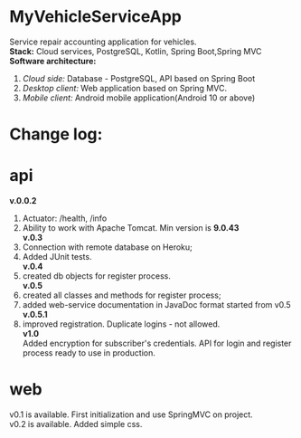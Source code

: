 # MyVehicleServiceApp
Service repair accounting application for vehicles.<br>
<b>Stack:</b> Cloud services, PostgreSQL, Kotlin, Spring Boot,Spring MVC<br>
<b>Software architecture:</b>
1. <i>Cloud side:</i> Database - PostgreSQL, API based on Spring Boot
2. <i>Desktop client:</i> Web application based on Spring MVC.
3. <i>Mobile client:</i> Android mobile application(Android 10 or above)<br>
# Change log:
# api
<b>v.0.0.2</b><br>
1) Actuator: /health, /info<br>
2) Ability to work with Apache Tomcat. Min version is <b>9.0.43</b><br>
<b>v.0.3</b><br>
1) Connection with remote database on Heroku;
2) Added JUnit tests.</b><br>
<b>v.0.4</b><br>
1) created db objects for register process.<br>
<b>v.0.5</b><br>
1) created all classes and methods for register process;
2) added web-service documentation in JavaDoc format started from v0.5<br>
<b>v.0.5.1</b><br>
1) improved registration. Duplicate logins - not allowed.<br>
<b>v1.0</b><br>
Added encryption for subscriber's credentials.
API for login and register process ready to use in production.
# web 
v0.1 is available. First initialization and use SpringMVC on project.<br>
v0.2 is available. Added simple css.

